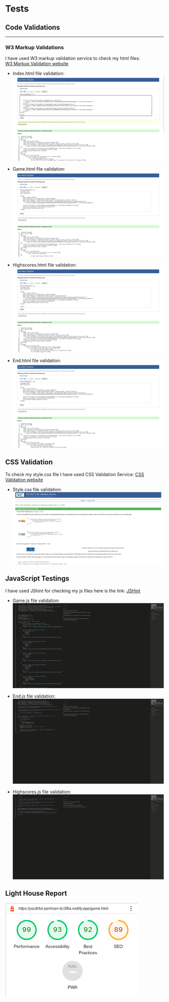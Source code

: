# Tests

## Code Validations
---
### W3 Markup Validations

I have used W3 markup validation service to check my html files:  
[W3 Markup Validation website](https://validator.w3.org/#validate_by_input)

* Index.html file validation: 
![index.html](/assets/images/test-images/Index-file-validator.png)

* Game.html file validation:
![game.html](/assets/images/test-images/game-html-validator.png)

* Highscores.html file validation:
![highscores.html](/assets/images/test-images/high-scores-html-validation.png)

* End.html file validation:
![end.html](/assets/images/test-images/end-html-validation.png)

## CSS Validation

To check  my style.css file I have used CSS Validation Service:
[CSS Validation website](https://jigsaw.w3.org/css-validator/)

* Style.css file validation:
![style.css](/assets/images/test-images/CSS3-Validator.png)

## JavaScript Testings

I have used JShint for checking my js files here is the link: [JSHint](https://jshint.com/)

* Game.js file validation:
![game.js](/assets/images/test-images/game.js-validation.png)

* End.js file validation:
![end.js](/assets/images/test-images/end.js-validation.png)

* Highscores.js file validation:
![Highscores.js](/assets/images/test-images/highscores.js-jshint-validation.png)

## Light House Report

![lighthouse](/assets/images/test-images/lighthouse.png)